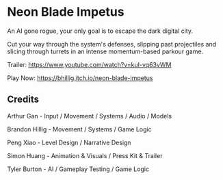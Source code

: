 # Neon Blade Impetus

An AI gone rogue, your only goal is to escape the dark digital city. 

Cut your way through the system's defenses, slipping past projectiles and slicing through turrets in an intense momentum-based parkour game.

Trailer: https://www.youtube.com/watch?v=kuI-vq63vWM

Play Now: https://bhillig.itch.io/neon-blade-impetus


## Credits

Arthur Gan - Input / Movement / Systems / Audio / Models

Brandon Hillig  - Movement / Systems / Game Logic

Peng Xiao - Level Design / Narrative Design

Simon Huang - Animation & Visuals / Press Kit & Trailer

Tyler Burton - AI / Gameplay Testing / Game Logic
